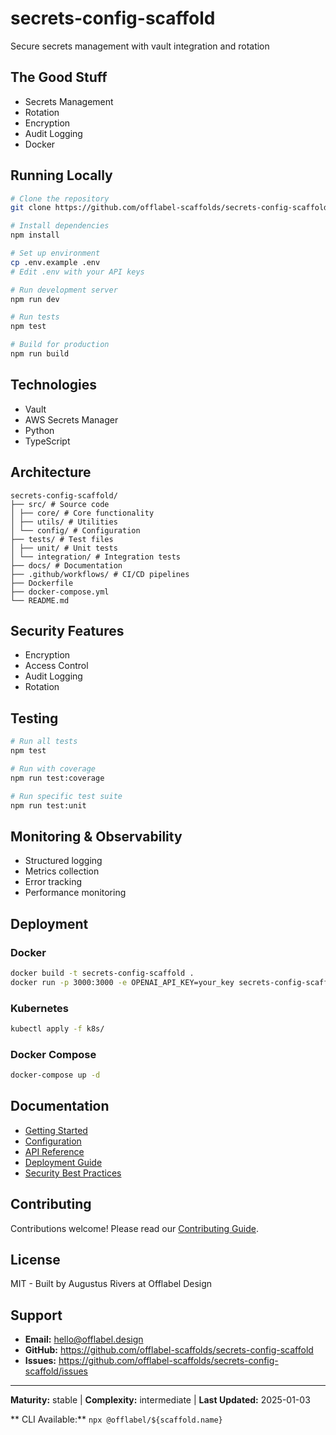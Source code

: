 # secrets-config-scaffold

Secure secrets management with vault integration and rotation

## The Good Stuff

- Secrets Management
- Rotation
- Encryption
- Audit Logging
- Docker

## Running Locally

```bash
# Clone the repository
git clone https://github.com/offlabel-scaffolds/secrets-config-scaffold

# Install dependencies
npm install

# Set up environment
cp .env.example .env
# Edit .env with your API keys

# Run development server
npm run dev

# Run tests
npm test

# Build for production
npm run build
```

## Technologies

- Vault
- AWS Secrets Manager
- Python
- TypeScript

## Architecture

```
secrets-config-scaffold/
├── src/ # Source code
│ ├── core/ # Core functionality
│ ├── utils/ # Utilities
│ └── config/ # Configuration
├── tests/ # Test files
│ ├── unit/ # Unit tests
│ └── integration/ # Integration tests
├── docs/ # Documentation
├── .github/workflows/ # CI/CD pipelines
├── Dockerfile
├── docker-compose.yml
└── README.md
```

## Security Features

- Encryption
- Access Control
- Audit Logging
- Rotation

## Testing

```bash
# Run all tests
npm test

# Run with coverage
npm run test:coverage

# Run specific test suite
npm run test:unit
```

## Monitoring & Observability

- Structured logging
- Metrics collection
- Error tracking
- Performance monitoring

## Deployment

### Docker
```bash
docker build -t secrets-config-scaffold .
docker run -p 3000:3000 -e OPENAI_API_KEY=your_key secrets-config-scaffold
```

### Kubernetes
```bash
kubectl apply -f k8s/
```

### Docker Compose
```bash
docker-compose up -d
```

## Documentation

- [Getting Started](./docs/getting-started.md)
- [Configuration](./docs/configuration.md)
- [API Reference](./docs/api-reference.md)
- [Deployment Guide](./docs/deployment.md)
- [Security Best Practices](./docs/security.md)

## Contributing

Contributions welcome! Please read our [Contributing Guide](CONTRIBUTING.md).

## License

MIT - Built by Augustus Rivers at Offlabel Design

## Support

- **Email:** hello@offlabel.design
- **GitHub:** https://github.com/offlabel-scaffolds/secrets-config-scaffold
- **Issues:** https://github.com/offlabel-scaffolds/secrets-config-scaffold/issues

---

**Maturity:** stable | **Complexity:** intermediate | **Last Updated:** 2025-01-03

** CLI Available:** `npx @offlabel/${scaffold.name}`
